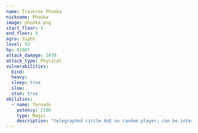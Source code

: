 ```yaml
---
name: Traverse Phooka
nickname: Phooka
image: phooka.png
start_floor: 1
end_floor: 4
agro: Sight
level: 93
hp: 81007
attack_damage: 1470
attack_type: Physical
vulnerabilities:
  bind: 
  heavy: 
  sleep: true
  slow: 
  stun: true
abilities:
  - name: Tornado
    potency: 2100
    type: Magic
    description: "telegraphed circle AoE on random player; can be interrupted"
---
```


